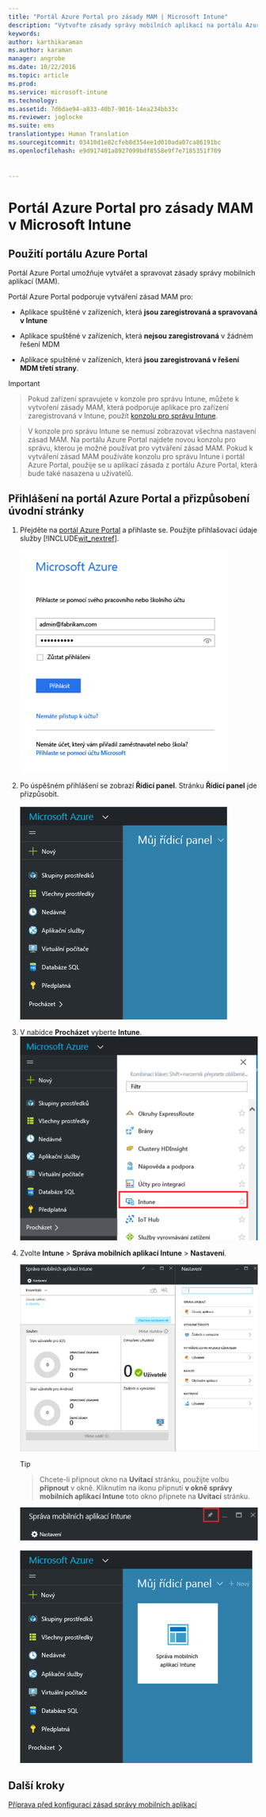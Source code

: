 ```yaml
---
title: "Portál Azure Portal pro zásady MAM | Microsoft Intune"
description: "Vytvořte zásady správy mobilních aplikací na portálu Azure Portal. Zásady, které zde vytvoříte, lze použít na zařízení s registrací v Intune nebo bez ní."
keywords: 
author: karthikaraman
ms.author: karaman
manager: angrobe
ms.date: 10/22/2016
ms.topic: article
ms.prod: 
ms.service: microsoft-intune
ms.technology: 
ms.assetid: 7d6dae94-a833-40b7-9016-14ea234bb33c
ms.reviewer: joglocke
ms.suite: ems
translationtype: Human Translation
ms.sourcegitcommit: 03410d1e82cfeb8d354ee1d010ada07ca86191bc
ms.openlocfilehash: e9d917401a8927099bdf8558e9f7e7185351f709


---
```


# <a name="azure-portal-for-microsoft-intune-mam-policies"></a>Portál Azure Portal pro zásady MAM v Microsoft Intune

## <a name="use-the-azure-portal"></a>Použití portálu Azure Portal
Portál Azure Portal umožňuje vytvářet a spravovat zásady správy mobilních aplikací (MAM).

Portál Azure Portal podporuje vytváření zásad MAM pro:
- Aplikace spuštěné v zařízeních, která **jsou zaregistrovaná a spravovaná v Intune**

- Aplikace spuštěné v zařízeních, která **nejsou zaregistrovaná** v žádném řešení MDM
- Aplikace spuštěné v zařízeních, která **jsou zaregistrovaná v řešení MDM třetí strany**.

>[!IMPORTANT]


> Pokud zařízení spravujete v konzole pro správu Intune, můžete k vytvoření zásady MAM, která podporuje aplikace pro zařízení zaregistrovaná v Intune, použít [konzolu pro správu Intune](configure-and-deploy-mobile-application-management-policies-in-the-microsoft-intune-console.md).

> V konzole pro správu Intune se nemusí zobrazovat všechna nastavení zásad MAM. Na portálu Azure Portal najdete novou konzolu pro správu, kterou je možné používat pro vytváření zásad MAM. Pokud k vytváření zásad MAM používáte konzolu pro správu Intune i portál Azure Portal, použije se u aplikací zásada z portálu Azure Portal, která bude také nasazena u uživatelů.


## <a name="sign-in-to-the-azure-portal-and-customize-your-start-page"></a>Přihlášení na portál Azure Portal a přizpůsobení úvodní stránky

1.  Přejděte na [portál Azure Portal](https://portal.azure.com) a přihlaste se. Použijte přihlašovací údaje služby [!INCLUDE[wit_nextref](../includes/wit_nextref_md.md)].

    ![Snímek obrazovky s přihlašovací stránkou portálu Azure Portal](../media/AppManagement/AzurePortal_MAMSigninPage.png)

2.  Po úspěšném přihlášení se zobrazí **Řídicí panel**. Stránku **Řídicí panel** jde přizpůsobit.

    ![Snímek obrazovky Řídicí panel portálu Azure Portal](../media/AppManagement/AzurePortal_MAMStartboard_NoMAM.png)

3.  V nabídce **Procházet** vyberte **Intune**.![Snímek obrazovky nabídky Procházet se zvýrazněnou možností Intune](../media/AppManagement/AzurePortal_MAM_Browse_Intune.png)

4.  Zvolte **Intune** > **Správa mobilních aplikací Intune** > **Nastavení**.

    ![Snímek obrazovky okna Správa mobilních aplikací Intune](../media/AppManagement/AzurePortal_MAM_Mainblade.png)

    > [!TIP]

    > Chcete-li připnout okno na **Uvítací** stránku, použijte volbu **připnout** v okně. Kliknutím na ikonu připnutí **v okně správy mobilních aplikací Intune** toto okno připnete na **Uvítací** stránku.

    ![Snímek obrazovky okna Správa mobilních aplikací Intune se zvýrazněnou ikonou připnutí](../media/AppManagement/AzurePortal_MAM_PinBladeAction.png)

    ![Snímek obrazovky Řídicí panel s připnutou dlaždicí Intune](../media/AppManagement/AzurePortal_MAM_Startboard_withMAM.png)
## <a name="next-steps"></a>Další kroky
[Příprava před konfigurací zásad správy mobilních aplikací](get-ready-to-configure-mobile-app-management-policies-with-microsoft-intune.md)



<!--HONumber=Nov16_HO2-->


